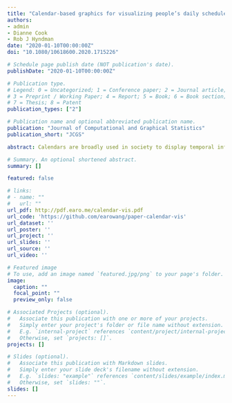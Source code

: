 ```yaml
---
title: "Calendar-based graphics for visualizing people’s daily schedules"
authors:
- admin
- Dianne Cook
- Rob J Hyndman
date: "2020-01-10T00:00:00Z"
doi: "10.1080/10618600.2020.1715226"

# Schedule page publish date (NOT publication's date).
publishDate: "2020-01-10T00:00:00Z"

# Publication type.
# Legend: 0 = Uncategorized; 1 = Conference paper; 2 = Journal article;
# 3 = Preprint / Working Paper; 4 = Report; 5 = Book; 6 = Book section;
# 7 = Thesis; 8 = Patent
publication_types: ["2"]

# Publication name and optional abbreviated publication name.
publication: "Journal of Computational and Graphical Statistics"
publication_short: "JCGS"

abstract: Calendars are broadly used in society to display temporal information and events. This paper describes a new calendar display for plotting data, that includes a layout algorithm with many options, and faceting functionality. The functions use modular algebra on the date variable to restructure the data into a calendar format. The user can apply the grammar of graphics to create plots inside each calendar cell, and thus the displays synchronize neatly with **ggplot2** graphics. The motivating application is studying pedestrian behavior in Melbourne, Australia, based on pedestrian counts which are captured at hourly intervals by sensors scattered around the city. Faceting by the usual features such as day and month, is insufficient to examine the behavior. Making displays on a monthly calendar format helps to understand pedestrian patterns relative to events such as work days, weekends, holidays, and special events. The functions for the calendar algorithm are available in the R package **sugrrants**.

# Summary. An optional shortened abstract.
summary: []

featured: false

# links:
# - name: ""
#   url: ""
url_pdf: http://pdf.earo.me/calendar-vis.pdf
url_code: 'https://github.com/earowang/paper-calendar-vis'
url_dataset: ''
url_poster: ''
url_project: ''
url_slides: ''
url_source: ''
url_video: ''

# Featured image
# To use, add an image named `featured.jpg/png` to your page's folder. 
image:
  caption: ""
  focal_point: ""
  preview_only: false

# Associated Projects (optional).
#   Associate this publication with one or more of your projects.
#   Simply enter your project's folder or file name without extension.
#   E.g. `internal-project` references `content/project/internal-project/index.md`.
#   Otherwise, set `projects: []`.
projects: []

# Slides (optional).
#   Associate this publication with Markdown slides.
#   Simply enter your slide deck's filename without extension.
#   E.g. `slides: "example"` references `content/slides/example/index.md`.
#   Otherwise, set `slides: ""`.
slides: []
---
```

